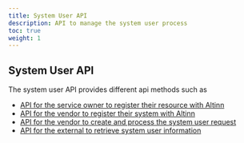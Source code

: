 ```yaml
---
title: System User API
description: API to manage the system user process
toc: true
weight: 1
---
```


## System User API
The system user API provides different api methods such as
- [API for the service owner to register their resource with Altinn](/en/api/resourceregistry/resource/)
- [API for the vendor to register their system with Altinn](systemregister)
- [API for the vendor to create and process the system user request](systemuserrequest)
- [API for the external to retrieve system user information](systemuser)
